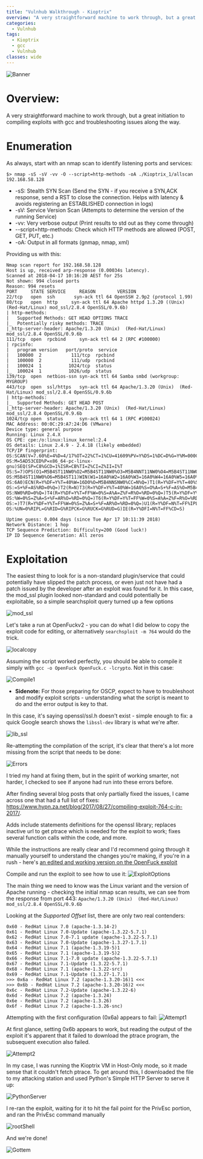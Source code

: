 ```yaml
---
title: "Vulnhub Walkthrough - Kioptrix"
overview: "A very straightforward machine to work through, but a great initiation to compiling exploits with gcc and troubleshooting issues along the way."
categories:
  - Vulnhub
tags:
  - Kioptrix
  - gcc
  - Vulnhub
classes: wide
---
```


![Banner](https://opalsec.github.io/assets/images/Kioptrix/Banner.png)

# Overview:

A very straightforward machine to work through, but a great initiation to compiling exploits with gcc and troubleshooting issues along the way.

# Enumeration

As always, start with an nmap scan to identify listening ports and services:
```
$> nmap -sS -sV -vv -O --script=http-methods -oA ./Kioptrix_1/allscan 192.168.58.128
```

- -sS: Stealth SYN Scan (Send the SYN - if you receive a SYN,ACK response, send a RST to close the connection. Helps with latency & avoids registering an ESTABLISHED connection in logs)
- -sV: Service Version Scan (Attempts to determine the version of the running Service)
- -vv: Very verbose output (Print results to std out as they come through)
- --script=http-methods: Check which HTTP methods are allowed (POST, GET, PUT, etc.)
- -oA: Output in all formats (gnmap, nmap, xml)

Providing us with this:
```
Nmap scan report for 192.168.58.128
Host is up, received arp-response (0.00034s latency).
Scanned at 2018-04-17 10:16:20 AEST for 25s
Not shown: 994 closed ports
Reason: 994 resets
PORT     STATE SERVICE     REASON		 VERSION
22/tcp   open  ssh		 syn-ack ttl 64 OpenSSH 2.9p2 (protocol 1.99)
80/tcp   open  http		syn-ack ttl 64 Apache httpd 1.3.20 ((Unix)  (Red-Hat/Linux) mod_ssl/2.8.4 OpenSSL/0.9.6b)
| http-methods: 
|   Supported Methods: GET HEAD OPTIONS TRACE
|_  Potentially risky methods: TRACE
|_http-server-header: Apache/1.3.20 (Unix)  (Red-Hat/Linux) mod_ssl/2.8.4 OpenSSL/0.9.6b
111/tcp  open  rpcbind     syn-ack ttl 64 2 (RPC #100000)
| rpcinfo: 
|   program version   port/proto  service
|   100000  2		    111/tcp  rpcbind
|   100000  2		    111/udp  rpcbind
|   100024  1		   1024/tcp  status
|_  100024  1		   1026/udp  status
139/tcp  open  netbios-ssn syn-ack ttl 64 Samba smbd (workgroup: MYGROUP)
443/tcp  open  ssl/https   syn-ack ttl 64 Apache/1.3.20 (Unix)  (Red-Hat/Linux) mod_ssl/2.8.4 OpenSSL/0.9.6b
| http-methods: 
|_  Supported Methods: GET HEAD POST
|_http-server-header: Apache/1.3.20 (Unix)  (Red-Hat/Linux) mod_ssl/2.8.4 OpenSSL/0.9.6b
1024/tcp open  status      syn-ack ttl 64 1 (RPC #100024)
MAC Address: 00:0C:29:A7:24:D6 (VMware)
Device type: general purpose
Running: Linux 2.4.X
OS CPE: cpe:/o:linux:linux_kernel:2.4
OS details: Linux 2.4.9 - 2.4.18 (likely embedded)
TCP/IP fingerprint:
OS:SCAN(V=7.60%E=4%D=4/17%OT=22%CT=1%CU=41609%PV=Y%DS=1%DC=D%G=Y%M=000C29%T
OS:M=5AD53CED%P=x86_64-pc-linux-gnu)SEQ(SP=C8%GCD=1%ISR=CB%TI=Z%CI=Z%II=I%T
OS:S=7)OPS(O1=M5B4ST11NW0%O2=M5B4ST11NW0%O3=M5B4NNT11NW0%O4=M5B4ST11NW0%O5=
OS:M5B4ST11NW0%O6=M5B4ST11)WIN(W1=16A0%W2=16A0%W3=16A0%W4=16A0%W5=16A0%W6=1
OS:6A0)ECN(R=Y%DF=Y%T=40%W=16D0%O=M5B4NNSNW0%CC=N%Q=)T1(R=Y%DF=Y%T=40%S=O%A
OS:=S+%F=AS%RD=0%Q=)T2(R=N)T3(R=Y%DF=Y%T=40%W=16A0%S=O%A=S+%F=AS%O=M5B4ST11
OS:NW0%RD=0%Q=)T4(R=Y%DF=Y%T=FF%W=0%S=A%A=Z%F=R%O=%RD=0%Q=)T5(R=Y%DF=Y%T=FF
OS:%W=0%S=Z%A=S+%F=AR%O=%RD=0%Q=)T6(R=Y%DF=Y%T=FF%W=0%S=A%A=Z%F=R%O=%RD=0%Q
OS:=)T7(R=Y%DF=Y%T=FF%W=0%S=Z%A=S+%F=AR%O=%RD=0%Q=)U1(R=Y%DF=N%T=FF%IPL=164
OS:%UN=0%RIPL=G%RID=G%RIPCK=G%RUCK=G%RUD=G)IE(R=Y%DFI=N%T=FF%CD=S)

Uptime guess: 0.004 days (since Tue Apr 17 10:11:39 2018)
Network Distance: 1 hop
TCP Sequence Prediction: Difficulty=200 (Good luck!)
IP ID Sequence Generation: All zeros
```

# Exploitation

The easiest thing to look for is a non-standard plugin/service that could potentially have slipped the patch process, or even just not have had a patch issued by the developer after an exploit was  found for it. In this case, the mod_ssl plugin looked non-standard and could potentially be exploitable, so a simple searchsploit query turned up a few options 

![mod_ssl](https://opalsec.github.io/assets/images/Kioptrix/mod_ssl.png)

Let's take a run at OpenFuckv2 - you can do what I did below to copy the exploit code for editing, or alternatively `searchsploit -m 764` would do the trick.

![localcopy](https://opalsec.github.io/assets/images/Kioptrix/localcopy.png)

Assuming the script worked perfectly, you should be able to compile it simply with `gcc -o OpenFuck OpenFuck.c -lcrypto`. Not in this case:

![Compile1](https://opalsec.github.io/assets/images/Kioptrix/Compile1.png)

- **Sidenote:** For those preparing for OSCP, expect to have to troubleshoot and modify exploit scripts - understanding what the script is meant to do and the error output is key to that.

In this case, it's saying openssl/ssl.h doesn't exist - simple enough to fix: a quick Google search shows the ```libssl-dev``` library is what we're after.  

![lib_ssl](https://opalsec.github.io/assets/images/Kioptrix/lib_ssl.png)

Re-attempting the compilation of the script, it's clear that there's a lot more missing from the script that needs to be done:

![Errors](https://opalsec.github.io/assets/images/Kioptrix/Errors.png)

I tried my hand at fixing them, but in the spirit of working smarter, not harder, I checked to see if anyone had run into these errors before.

After finding several blog posts that only partially fixed the issues, I came across one that had a full list of fixes: https://www.hypn.za.net/blog/2017/08/27/compiling-exploit-764-c-in-2017/. 

Adds include statements definitions for the openssl library; replaces inactive url to get ptrace which is needed for the exploit to work; fixes several function calls within the code, and more. 

While the instructions are really clear and I'd recommend going through it manually yourself to understand the changes you're making, if you're in a rush - here's [an edited and working version on the OpenFuck exploit](https://opalsec.github.io/assets/images/Kioptrix/OpenFuck.c)

Compile and run the exploit to see how to use it:
![ExploitOptions](https://opalsec.github.io/assets/images/Kioptrix/ExploitOptions.png)

The main thing we need to know was the Linux variant and the version of Apache running - checking the initial nmap scan results, we can see from the response from port 443: 
```Apache/1.3.20 (Unix)  (Red-Hat/Linux) mod_ssl/2.8.4 OpenSSL/0.9.6b```

Looking at the _Supported Offset_ list, there are only two real contenders:

```
0x60 - RedHat Linux 7.0 (apache-1.3.14-2)
0x61 - RedHat Linux 7.0-Update (apache-1.3.22-5.7.1)
0x62 - RedHat Linux 7.0-7.1 update (apache-1.3.22-5.7.1)
0x63 - RedHat Linux 7.0-Update (apache-1.3.27-1.7.1)
0x64 - RedHat Linux 7.1 (apache-1.3.19-5)1
0x65 - RedHat Linux 7.1 (apache-1.3.19-5)2
0x66 - RedHat Linux 7.1-7.0 update (apache-1.3.22-5.7.1)
0x67 - RedHat Linux 7.1-Update (1.3.22-5.7.1)
0x68 - RedHat Linux 7.1 (apache-1.3.22-src)
0x69 - RedHat Linux 7.1-Update (1.3.27-1.7.1)
>>> 0x6a - RedHat Linux 7.2 (apache-1.3.20-16)1 <<<
>>> 0x6b - RedHat Linux 7.2 (apache-1.3.20-16)2 <<<
0x6c - RedHat Linux 7.2-Update (apache-1.3.22-6)
0x6d - RedHat Linux 7.2 (apache-1.3.24)
0x6e - RedHat Linux 7.2 (apache-1.3.26)
0x6f - RedHat Linux 7.2 (apache-1.3.26-snc)
```

Attempting with the first configuration (0x6a) appears to fail:
![Attempt1](https://opalsec.github.io/assets/images/Kioptrix/Attempt1.png)

At first glance, setting 0x6b appears to work, but reading the output of the exploit it's apparent that it failed to download the ptrace program, the subsequent execution also failed.

![Attempt2](https://opalsec.github.io/assets/images/Kioptrix/Attempt2.png)

In my case, I was running the Kioptrix VM in Host-Only mode, so it made sense that it couldn't fetch ptrace. To get around this, I downloaded the file to my attacking station and used Python's Simple HTTP Server to serve it up:

![PythonServer](https://opalsec.github.io/assets/images/Kioptrix/PythonServer.png) 

I re-ran the exploit, waiting for it to hit the fail point for the PrivEsc portion, and ran the PrivEsc command manually

![rootShell](https://opalsec.github.io/assets/images/Kioptrix/rootShell.png) 

And we're done!

![Gottem](https://opalsec.github.io/assets/images/Kioptrix/Gottem.png) 

